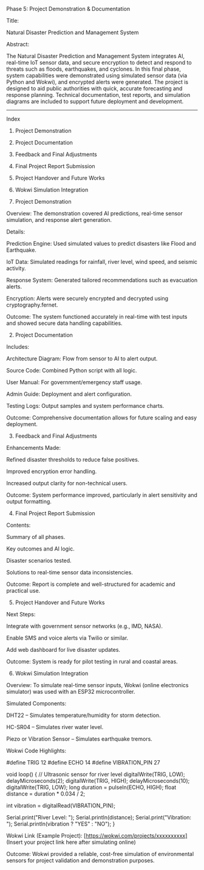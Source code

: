 Phase 5: Project Demonstration & Documentation

Title:

Natural Disaster Prediction and Management System



Abstract:

The Natural Disaster Prediction and Management System integrates AI, real-time IoT sensor data, and secure encryption to detect and respond to threats such as floods, earthquakes, and cyclones. In this final phase, system capabilities were demonstrated using simulated sensor data (via Python and Wokwi), and encrypted alerts were generated. The project is designed to aid public authorities with quick, accurate forecasting and response planning. Technical documentation, test reports, and simulation diagrams are included to support future deployment and development.


---

Index

1. Project Demonstration


2. Project Documentation


3. Feedback and Final Adjustments


4. Final Project Report Submission


5. Project Handover and Future Works


6. Wokwi Simulation Integration



1. Project Demonstration

Overview:
The demonstration covered AI predictions, real-time sensor simulation, and response alert generation.

Details:

Prediction Engine: Used simulated values to predict disasters like Flood and Earthquake.

IoT Data: Simulated readings for rainfall, river level, wind speed, and seismic activity.

Response System: Generated tailored recommendations such as evacuation alerts.

Encryption: Alerts were securely encrypted and decrypted using cryptography.fernet.


Outcome:
The system functioned accurately in real-time with test inputs and showed secure data handling capabilities.


2. Project Documentation

Includes:

Architecture Diagram: Flow from sensor to AI to alert output.

Source Code: Combined Python script with all logic.

User Manual: For government/emergency staff usage.

Admin Guide: Deployment and alert configuration.

Testing Logs: Output samples and system performance charts.


Outcome:
Comprehensive documentation allows for future scaling and easy deployment.


3. Feedback and Final Adjustments

Enhancements Made:

Refined disaster thresholds to reduce false positives.

Improved encryption error handling.

Increased output clarity for non-technical users.


Outcome:
System performance improved, particularly in alert sensitivity and output formatting.


4. Final Project Report Submission

Contents:

Summary of all phases.

Key outcomes and AI logic.

Disaster scenarios tested.

Solutions to real-time sensor data inconsistencies.


Outcome:
Report is complete and well-structured for academic and practical use.



5. Project Handover and Future Works

Next Steps:

Integrate with government sensor networks (e.g., IMD, NASA).

Enable SMS and voice alerts via Twilio or similar.

Add web dashboard for live disaster updates.


Outcome:
System is ready for pilot testing in rural and coastal areas.


6. Wokwi Simulation Integration

Overview:
To simulate real-time sensor inputs, Wokwi (online electronics simulator) was used with an ESP32 microcontroller.

Simulated Components:

DHT22 – Simulates temperature/humidity for storm detection.

HC-SR04 – Simulates river water level.

Piezo or Vibration Sensor – Simulates earthquake tremors.


Wokwi Code Highlights:

#define TRIG 12
#define ECHO 14
#define VIBRATION_PIN 27

void loop() {
  // Ultrasonic sensor for river level
  digitalWrite(TRIG, LOW); delayMicroseconds(2);
  digitalWrite(TRIG, HIGH); delayMicroseconds(10);
  digitalWrite(TRIG, LOW);
  long duration = pulseIn(ECHO, HIGH);
  float distance = duration * 0.034 / 2;

  int vibration = digitalRead(VIBRATION_PIN);

  Serial.print("River Level: "); Serial.println(distance);
  Serial.print("Vibration: "); Serial.println(vibration ? "YES" : "NO");
}

Wokwi Link (Example Project): [https://wokwi.com/projects/xxxxxxxxxx] (Insert your project link here after simulating online)

Outcome:
Wokwi provided a reliable, cost-free simulation of environmental sensors for project validation and demonstration purposes.

